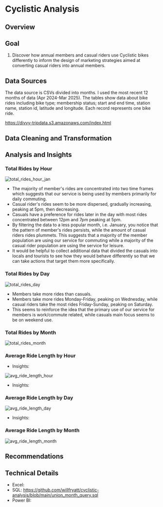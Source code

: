 # Cyclistic Analysis
## Overview


## Goal
1. Discover how annual members and casual riders use Cyclistic bikes differently to inform the design of marketing strategies aimed at converting casual riders into
annual members.
## Data Sources
The data source is CSVs divided into months. I used the most recent 12 months of data (Apr 2024-Mar 2025).
The tables show data about bike rides including bike type; membership status; start and end time, station name, station id, latitude and longitude. Each record represents one bike ride.

https://divvy-tripdata.s3.amazonaws.com/index.html
## Data Cleaning and Transformation

## Analysis and Insights
### Total Rides by Hour

![total_rides_hour_jan](https://github.com/user-attachments/assets/91431168-68a8-4616-b9bc-a5de382c3ee8)
* The majority of member's rides are concentrated into two time frames which suggests that our service is being used by members primarily for daily commuting.
* Casual rider's rides seem to be more dispersed, gradually increasing, peaking at 5pm, then decreasing.
* Casuals have a preference for rides later in the day with most rides concentrated between 12pm and 7pm peaking at 5pm.
* By filtering the data to a less popular month, i.e. January, you notice that the pattern of member's rides persists, while the amount of casual riders rides plummets. This suggests that a majority of the member population are using our service for commuting while a majority of the casual rider population are using the service for leisure.
* It would be helpful to collect additional data that divided the casuals into locals and tourists to see how they would behave differently so that we can take actions that target them more specifically.

### Total Rides by Day
![total_rides_day](https://github.com/user-attachments/assets/c869cb2b-1bf8-44fa-b51e-6ac4a63bef40)
* Members take more rides than casuals.
* Members take more rides Monday-Friday, peaking on Wednesday, while casual riders take the most rides Friday-Sunday, peaking on Saturday.
* This seems to reinforce the idea that the primary use of our service for members is work/commute related, while casuals main focus seems to be on weekend use.

### Total Rides by Month
![total_rides_month](https://github.com/user-attachments/assets/3e77aece-ee75-42c3-98cd-a568e540855d)

### Average Ride Length by Hour
* Insights:

![avg_ride_length_hour](https://github.com/user-attachments/assets/d69fba9b-8ea7-4eab-ba24-21489ecd9a45)
* Insights:

### Average Ride Length by Day
![avg_ride_length_day](https://github.com/user-attachments/assets/0b84a0f3-420f-4167-b92e-b328cafe335b)
* Insights:

### Average Ride Length by Month
![avg_ride_length_month](https://github.com/user-attachments/assets/f2b060d4-7421-4a67-ae3c-79959ed3597d)

## Recommendations

## Technical Details
* Excel:
* SQL: https://github.com/willfryatt/cyclistic-analysis/blob/main/union_month_query.sql
* Power BI:
